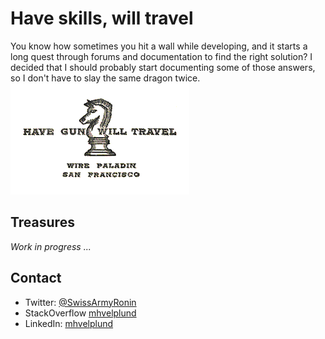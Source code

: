 # Have skills, will travel

You know how sometimes you hit a wall while developing, and it starts a long quest through forums and documentation to find the right solution? I decided that I should probably start documenting some of those answers, so I don't have to slay the same dragon twice.
![hazskillz_willtravel](img/Haveguncard.png)

## Treasures

_Work in progress ..._

<!-- * [Virtual developer environment with Vagrant](VirtualDeveloperEnvironmentWithVagrant.md) -->

## Contact
 
* Twitter: [@SwissArmyRonin](https://twitter.com/SwissArmyRonin) 
* StackOverflow [mhvelplund](https://stackoverflow.com/cv/mhvelplund)
* LinkedIn: [mhvelplund](https://www.linkedin.com/in/mhvelplund/)
